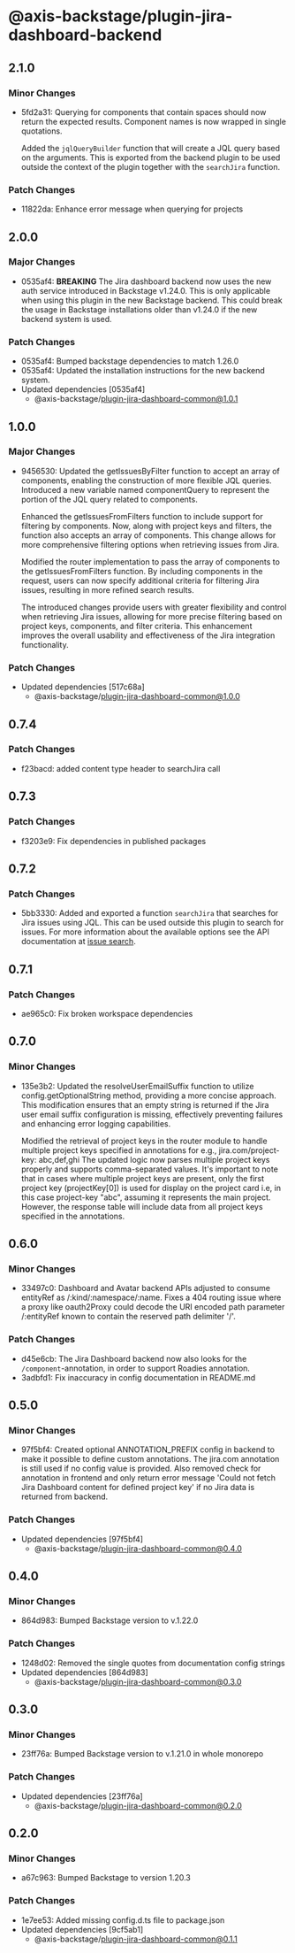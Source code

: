 # @axis-backstage/plugin-jira-dashboard-backend

## 2.1.0

### Minor Changes

- 5fd2a31: Querying for components that contain spaces should now return the expected results. Component
  names is now wrapped in single quotations.

  Added the `jqlQueryBuilder` function that will create a JQL query based on the arguments. This is
  exported from the backend plugin to be used outside the context of the plugin together with the
  `searchJira` function.

### Patch Changes

- 11822da: Enhance error message when querying for projects

## 2.0.0

### Major Changes

- 0535af4: **BREAKING** The Jira dashboard backend now uses the new auth service introduced in Backstage v1.24.0. This is only applicable when using this plugin in the new Backstage backend. This could break the usage in Backstage installations older than v1.24.0 if the new backend system is used.

### Patch Changes

- 0535af4: Bumped backstage dependencies to match 1.26.0
- 0535af4: Updated the installation instructions for the new backend system.
- Updated dependencies [0535af4]
  - @axis-backstage/plugin-jira-dashboard-common@1.0.1

## 1.0.0

### Major Changes

- 9456530: Updated the getIssuesByFilter function to accept an array of components,
  enabling the construction of more flexible JQL queries.
  Introduced a new variable named componentQuery to represent the portion of the JQL query related to components.

  Enhanced the getIssuesFromFilters function to include support for filtering by components.
  Now, along with project keys and filters, the function also accepts an array of components.
  This change allows for more comprehensive filtering options when retrieving issues from Jira.

  Modified the router implementation to pass the array of components to the getIssuesFromFilters function.
  By including components in the request, users can now specify additional criteria for filtering Jira issues,
  resulting in more refined search results.

  The introduced changes provide users with greater flexibility and control when retrieving Jira issues,
  allowing for more precise filtering based on project keys, components, and filter criteria.
  This enhancement improves the overall usability and effectiveness of the Jira integration functionality.

### Patch Changes

- Updated dependencies [517c68a]
  - @axis-backstage/plugin-jira-dashboard-common@1.0.0

## 0.7.4

### Patch Changes

- f23bacd: added content type header to searchJira call

## 0.7.3

### Patch Changes

- f3203e9: Fix dependencies in published packages

## 0.7.2

### Patch Changes

- 5bb3330: Added and exported a function `searchJira` that searches for Jira issues using
  JQL. This can be used outside this plugin to search for issues. For more information about the available options see the API documentation at
  [issue search](https://developer.atlassian.com/cloud/jira/platform/rest/v2/api-group-issue-search/#api-rest-api-2-search-post).

## 0.7.1

### Patch Changes

- ae965c0: Fix broken workspace dependencies

## 0.7.0

### Minor Changes

- 135e3b2: Updated the resolveUserEmailSuffix function to utilize config.getOptionalString method, providing a more concise approach. This modification ensures that an empty string is returned if the Jira user email suffix configuration is missing, effectively preventing failures and enhancing error logging capabilities.

  Modified the retrieval of project keys in the router module to handle multiple project keys specified in annotations for e.g., jira.com/project-key: abc,def,ghi
  The updated logic now parses multiple project keys properly and supports comma-separated values. It's important to note that in cases where multiple project keys are present, only the first project key (projectKey[0]) is used for display on the project card i.e, in this case project-key "abc", assuming it represents the main project. However, the response table will include data from all project keys specified in the annotations.

## 0.6.0

### Minor Changes

- 33497c0: Dashboard and Avatar backend APIs adjusted to consume entityRef as /:kind/:namespace/:name. Fixes a 404 routing issue where a proxy like oauth2Proxy could decode the URI encoded path parameter /:entityRef known to contain the reserved path delimiter '/'.

### Patch Changes

- d45e6cb: The Jira Dashboard backend now also looks for the `/component`-annotation, in order to support Roadies annotation.
- 3adbfd1: Fix inaccuracy in config documentation in README.md

## 0.5.0

### Minor Changes

- 97f5bf4: Created optional ANNOTATION_PREFIX config in backend to make it possible to define custom annotations. The jira.com annotation is still used if no config value is provided. Also removed check for annotation in frontend and only return error message 'Could not fetch Jira Dashboard content for defined project key' if no Jira data is returned from backend.

### Patch Changes

- Updated dependencies [97f5bf4]
  - @axis-backstage/plugin-jira-dashboard-common@0.4.0

## 0.4.0

### Minor Changes

- 864d983: Bumped Backstage version to v.1.22.0

### Patch Changes

- 1248d02: Removed the single quotes from documentation config strings
- Updated dependencies [864d983]
  - @axis-backstage/plugin-jira-dashboard-common@0.3.0

## 0.3.0

### Minor Changes

- 23ff76a: Bumped Backstage version to v.1.21.0 in whole monorepo

### Patch Changes

- Updated dependencies [23ff76a]
  - @axis-backstage/plugin-jira-dashboard-common@0.2.0

## 0.2.0

### Minor Changes

- a67c963: Bumped Backstage to version 1.20.3

### Patch Changes

- 1e7ee53: Added missing config.d.ts file to package.json
- Updated dependencies [9cf5ab1]
  - @axis-backstage/plugin-jira-dashboard-common@0.1.1
